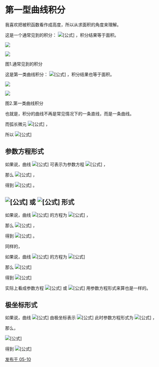 # 第一型曲线积分

我喜欢把被积函数看作成高度，所以从求面积的角度来理解。

这是一个通常见到的积分： ![[公式]](https://www.zhihu.com/equation?tex=%5Cint_a%5Eb+f%28x%29dx) ，积分结果等于面积。

![](https://pic4.zhimg.com/50/v2-b94c74be92f43288cb5acc55bff59811_hd.jpg?source=1940ef5c)

![](https://pic4.zhimg.com/80/v2-b94c74be92f43288cb5acc55bff59811_720w.jpg?source=1940ef5c)

图1.通常见到的积分

这是第一类曲线积分： ![[公式]](https://www.zhihu.com/equation?tex=%5Cint_L+f%28x%2Cy%29ds) ，积分结果也等于面积。

![](https://picb.zhimg.com/50/v2-1c834052986388f96ee39937e13e1f85_hd.jpg?source=1940ef5c)

![](https://picb.zhimg.com/80/v2-1c834052986388f96ee39937e13e1f85_720w.jpg?source=1940ef5c)

图2.第一类曲线积分

也就是，积分的曲线不再是常见情况下的一条直线，而是一条曲线。

而弧长微元 ![[公式]](https://www.zhihu.com/equation?tex=ds%3D%5Csqrt%7B%28dx%29%5E2%2B%28dy%29%5E2%7D) ，

所以 ![[公式]](https://www.zhihu.com/equation?tex=%5Cbegin%7Baligned%7D+%5Cint_L+f%28x%2Cy%29ds+%3D+%5Cint_Lf%28x%2Cy%29%5Csqrt%7B%28dx%29%5E2%2B%28dy%29%5E2%7D+%5Cend%7Baligned%7D+)

## 参数方程形式

如果说，曲线 ![[公式]](https://www.zhihu.com/equation?tex=L) 可表示为参数方程 ![[公式]](https://www.zhihu.com/equation?tex=%5Cbegin%7Bcases%7Dx%3D%5Cvarphi%28t%29%5C%5Cy%3D%5Cpsi%28t%29%5Cend%7Bcases%7D%2C%5Calpha%5Cleq+t+%5Cleq+%5Cbeta) ，

那么 ![[公式]](https://www.zhihu.com/equation?tex=ds%3D%5Csqrt%7B%28%5Cfrac%7Bdx%7D%7Bdt%7D%29%5E2%28dt%29%5E2%2B%28%5Cfrac%7Bdy%7D%7Bdt%7D%29%5E2%28dt%29%5E2%7D%3D%5Csqrt%7B%5Cvarphi%27%28t%29%5E2%2B%5Cpsi%27%28t%29%5E2%7Ddt) ，

得到 ![[公式]](https://www.zhihu.com/equation?tex=%5Cint_Lf%28x%2Cy%29ds%3D%5Cint_%5Calpha%5E%5Cbeta+f%5B%5Cvarphi%28t%29%2C%5Cpsi%28t%29%5D%5Csqrt%7B%5Cvarphi%27%28t%29%5E2%2B%5Cpsi%27%28t%29%5E2%7Ddt) 。

## ![[公式]](https://www.zhihu.com/equation?tex=y%3Dg%28x%29) 或 ![[公式]](https://www.zhihu.com/equation?tex=x%3Dh%28y%29) 形式

如果说，曲线 ![[公式]](https://www.zhihu.com/equation?tex=L) 的方程为 ![[公式]](https://www.zhihu.com/equation?tex=y%3Dg%28x%29%2Ca%5Cleq+x%5Cleq+b) ，

那么 ![[公式]](https://www.zhihu.com/equation?tex=ds%3D%5Csqrt%7B%28dx%29%5E2%2B%28%5Cfrac%7Bdy%7D%7Bdx%7D%29%5E2%28dx%29%5E2%7D%3D%5Csqrt%7B1%2Bg%27%28x%29%5E2%7Ddx) ，

得到 ![[公式]](https://www.zhihu.com/equation?tex=+%5Cint_Lf%28x%2Cy%29ds%3D%5Cint_a%5Eb+f%5Bx%2Cg%28x%29%5D%5Csqrt%7B1%2Bg%27%28x%29%5E2%7Ddx) 。

同样的，

如果说，曲线 ![[公式]](https://www.zhihu.com/equation?tex=+L) 的方程为 ![[公式]](https://www.zhihu.com/equation?tex=x%3Dh%28y%29%2Cc%5Cleq+y%5Cleq+d)

那么 ![[公式]](https://www.zhihu.com/equation?tex=ds%3D%5Csqrt%7B%28%5Cfrac%7Bdx%7D%7Bdy%7D%29%5E2%28dy%29%5E2%2B%28dy%29%5E2%7D%3D%5Csqrt%7Bh%27%28y%29%5E2%2B1%7Ddy)

得到 ![[公式]](https://www.zhihu.com/equation?tex=%5Cint_Lf%28x%2Cy%29ds%3D%5Cint_c%5Ed+f%5Bh%28y%29%2Cy%5D%5Csqrt%7Bh%27%28y%29%5E2%2B1%7Ddy)

实际上看成参数方程 ![[公式]](https://www.zhihu.com/equation?tex=%5Cbegin%7Bcases%7Dx%3Dx%5C%5Cy%3Dg%28x%29%5Cend%7Bcases%7D) 或 ![[公式]](https://www.zhihu.com/equation?tex=%5Cbegin%7Bcases%7Dx%3Dh%28y%29%5C%5Cy%3Dy%5Cend%7Bcases%7D) 用参数方程形式来算也是一样的。

## 极坐标形式

如果说，曲线 ![[公式]](https://www.zhihu.com/equation?tex=L) 由极坐标表示 ![[公式]](https://www.zhihu.com/equation?tex=r%3Dr%28%5Ctheta%29) 此时参数方程形式为 ![[公式]](https://www.zhihu.com/equation?tex=%5Cbegin%7Bcases%7Dx%3Dr%28%5Ctheta%29%5Ccos%5Ctheta%5C%5Cy%3Dr%28%5Ctheta%29%5Csin%5Ctheta%5Cend%7Bcases%7D) ，

那么，

![[公式]](https://www.zhihu.com/equation?tex=%5Cbegin%7Baligned%7Dds%26%3D%5Csqrt%7B%28%5Cfrac%7Bdx%7D%7Bd%5Ctheta%7D%29%5E2%28d%5Ctheta%29%5E2%2B%28%5Cfrac%7Bdy%7D%7Bd%5Ctheta%7D%29%5E2%28d%5Ctheta%29%5E2%7D%5C%5C%26%3D%5Csqrt%7B%5Br%27%28%5Ctheta%29%5Ccos%5Ctheta-r%28%5Ctheta%29%5Csin%5Ctheta%5D%5E2%2B%5Br%27%28%5Ctheta%29%5Csin%5Ctheta%2Br%28%5Ctheta%29%5Ccos%5Ctheta%5D%5E2%7Dd%5Ctheta%5C%5C%26%3D%5Csqrt%7Br%5E2%28%5Ctheta%29%2Br%27%5E2%28%5Ctheta%29%7Dd%5Ctheta%5Cend%7Baligned%7D)

得到 ![[公式]](https://www.zhihu.com/equation?tex=+%5Cint_Lf%28x%2Cy%29ds%3D%5Cint_%5Calpha%5E%5Cbeta+f%5Br%28%5Ctheta%29%5Ccos%5Ctheta%2Cr%28%5Ctheta%29%5Csin%5Ctheta%5D%5Csqrt%7Br%5E2%28%5Ctheta%29%2Br%27%5E2%28%5Ctheta%29%7Dd%5Ctheta)

[发布于 05-10](//www.zhihu.com/question/393730172/answer/1213563580)
